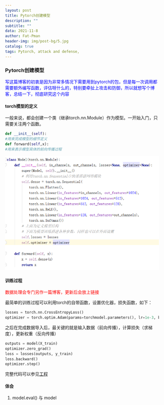 ```yaml
---
layout: post
title: Pytorch创建模型
description: ""
subtitle: ""
data: 2021-11-8
author: Fat-Pman 
header-img: img/post-bg/5.jpg
catalog: true
tags: Pytorch, attack and defense,
---
```


### Pytorch创建模型

<font color=blue>写这篇博客的初衷是因为非常多情况下需要用到pytorch的包，但是每一次调用都需要额外编写函数，评估呀什么的，特别要牵扯上攻击和防御，所以就想写个博客，总结一下，彻底研究这个内容</font>

#### torch模型的定义

一般来说，都会创建一个类（继承torch.nn.Module）作为模型。一开始入门，只需要关注两个函数。
```python
def __init__(self):
#用来完成模型的细节定义
def forward(self,x):
#用来表示模型具体的前向传播过程
```
![model](./img/20211109/1.png)

#### 训练过程

<font color='red'>数据处理会专门另作一篇博客，更新后会放上链接</font>

最简单的训练过程可以利用torch的自带函数，设置优化器，损失函数，如下：

```python 
losses = torch.nn.CrossEntropyLoss()
optimizer = torch.optim.Adam(params=torchmodel.parameters(), lr=1e-3, betas=(0.9, 0.999), eps=1e-8,weight_decay=0, amsgrad=False)
```

之后在完成数据导入后，最关键的就是输入数据（前向传播），计算损失（求梯度），更新权重（反向传播）

```python 
outputs = model(X_train)
optimizer.zero_grad()
loss = losses(outputs, y_train)
loss.backward()
optimizer.step()
```

完整代码可以参见[工程](https://github.com/00zwp/Project211108)

#### 体会

1. model.eval() 与 model 